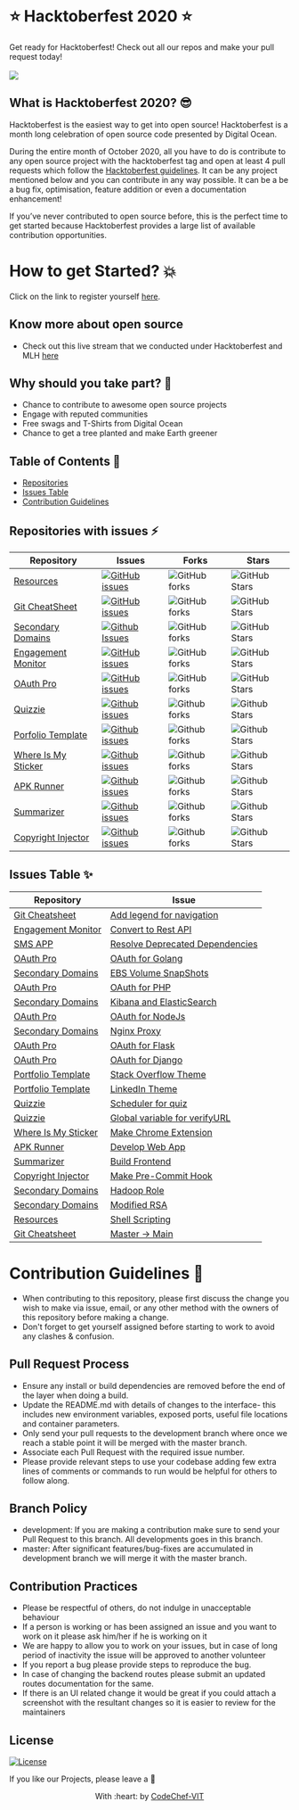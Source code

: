 <h1>
 ⭐️ Hacktoberfest 2020 ⭐️
</h1>
Get ready for Hacktoberfest! Check out all our repos and make your pull request today!
<br> 

<br>
<img src="https://embed-fastly.wistia.com/deliveries/49bd387c40e2c5aada92abdf973bc46d.webp?image_crop_resized=960x540">

<h2>
 What is Hacktoberfest 2020? 😎
</h2>
Hacktoberfest is the easiest way to get into open source! Hacktoberfest is a month long celebration of open source code presented by Digital Ocean.

During the entire month of October 2020, all you have to do is contribute to any open source project with the hacktoberfest tag and open at least 4 pull requests which follow the [Hacktoberfest guidelines](https://hacktoberfest.digitalocean.com/hacktoberfest-update?updated). It can be any project mentioned below and you can contribute in any way possible. It can be a be a bug fix, optimisation, feature addition or even a documentation enhancement! 

If you’ve never contributed to open source before, this is the perfect time to get started because Hacktoberfest provides a large list of available contribution opportunities.

<h1>
How to get Started? 💥 
</h1>

Click on the link to register yourself [here](https://hacktoberfest.digitalocean.com/).

## Know more about open source
- Check out this live stream that we conducted under Hacktoberfest and MLH [here](https://bit.ly/CC-HacktoberFest2020)

## Why should you take part? 🙌 
- Chance to contribute to awesome open source projects 
- Engage with reputed communities
- Free swags and T-Shirts from Digital Ocean
- Chance to get a tree planted and make Earth greener

## Table of Contents 💃
* [Repositories](#repositories-with-issues-%EF%B8%8F)
* [Issues Table](#issues-table--)
* [Contribution Guidelines](#contribution-guidelines--)


## Repositories with issues ⚡️ 
| Repository | Issues | Forks | Stars | 
|---- | ----- | ----- | ---- | 
| [Resources](https://github.com/CodeChefVIT/resources) | [![GitHub issues](https://img.shields.io/github/issues/CodeChefVIT/resources?color=orange)](https://github.com/CodeChefVIT/resources/issues) | 	![GitHub forks](https://img.shields.io/github/forks/CodeChefVIT/resources?color=yellow) | ![GitHub Stars](https://img.shields.io/github/stars/CodeChefVIT/resources?color=green)|
| [Git CheatSheet](https://github.com/CodeChefVIT/git-cheatsheet) | [![GitHub issues](https://img.shields.io/github/issues/CodeChefVIT/git-cheatsheet?color=orange)](https://github.com/CodeChefVIT/git-cheatsheet/issues) | ![GitHub forks](https://img.shields.io/github/forks/CodeChefVIT/git-cheatsheet?color=yellow) | ![GitHub Stars](https://img.shields.io/github/stars/CodeChefVIT/git-cheatsheet?color=green) |
| [Secondary Domains](https://github.com/CodeChefVIT/Secondary-Domain-Tasks-20) | [![Github Issues](https://img.shields.io/github/issues/CodeChefVIT/Secondary-Domain-Tasks-20?color=orange)](https://github.com/CodeChefVIT/Secondary-Domain-Tasks-20/issues) | ![GitHub forks](https://img.shields.io/github/forks/CodeChefVIT/Secondary-Domain-Tasks-20?color=yellow) | ![GitHub Stars](https://img.shields.io/github/stars/CodeChefVIT/Secondary-Domain-Tasks-20?color=green)
| [Engagement Monitor](https://github.com/CodeChefVIT/Engagement-Monitor) | [![GitHub issues](https://img.shields.io/github/issues/CodeChefVIT/Engagement-Monitor?color=orange)](https://github.com/CodeChefVIT/Engagement-Monitor/issues) | ![GitHub forks](https://img.shields.io/github/forks/CodeChefVIT/Engagement-Monitor?color=yellow) | ![GitHub Stars](https://img.shields.io/github/stars/CodeChefVIT/Engagement-Monitor?color=green) |
| [OAuth Pro](https://github.com/CodeChefVIT/OAuth-Pro) | [![GitHub issues](https://img.shields.io/github/issues/CodeChefVIT/OAuth-Pro?color=orange)](https://github.com/CodeChefVIT/OAuth-Pro/issues) | ![GitHub forks](https://img.shields.io/github/forks/CodeChefVIT/OAuth-Pro?color=yellow) | ![GitHub Stars](https://img.shields.io/github/stars/CodeChefVIT/OAuth-Pro?color=green) | 
| [Quizzie](https://github.com/CodeChefVIT/Quizzie) | [![Github issues](https://img.shields.io/github/issues/CodeChefVIT/Quizzie?color=orange)](https://github.com/CodeChefVIT/Quizzie/issues) | ![Github forks](https://img.shields.io/github/forks/CodeChefVIT/Quizzie?color=yellow) | ![Github Stars](https://img.shields.io/github/stars/CodeChefVIT/Quizzie?color=yellow) |
| [Porfolio Template](https://github.com/CodeChefVIT/Portfolio-Template) | [![Github issues](https://img.shields.io/github/issues/CodeChefVIT/Portfolio-Template?color=orange)](https://github.com/CodeChefVIT/Portfolio-Template/issues) | ![Github forks](https://img.shields.io/github/forks/CodeChefVIT/Portfolio-Template?color=yellow) | ![Github Stars](https://img.shields.io/github/stars/CodeChefVIT/Portfolio-Template?color=yellow) |
| [Where Is My Sticker](https://github.com/CodeChefVIT/Where-Is-My-Sticker) | [![Github issues](https://img.shields.io/github/issues/CodeChefVIT/Where-Is-My-Sticker?color=orange)](https://github.com/CodeChefVIT/Portfolio-Template/issues) | ![Github forks](https://img.shields.io/github/forks/CodeChefVIT/Where-Is-My-Sticker?color=yellow) | ![Github Stars](https://img.shields.io/github/stars/CodeChefVIT/Where-Is-My-Sticker?color=yellow) |
| [APK Runner](https://github.com/CodeChefVIT/APK-Runner) | [![Github issues](https://img.shields.io/github/issues/CodeChefVIT/APK-Runner?color=orange)](https://github.com/CodeChefVIT/APK-Runner/issues) | ![Github forks](https://img.shields.io/github/forks/CodeChefVIT/APK-Runner?color=yellow) | ![Github Stars](https://img.shields.io/github/stars/CodeChefVIT/APK-Runner?color=yellow) |
| [Summarizer](https://github.com/CodeChefVIT/Summarizer) | [![Github issues](https://img.shields.io/github/issues/CodeChefVIT/Summarizer?color=orange)](https://github.com/CodeChefVIT/Summarizer/issues) | ![Github forks](https://img.shields.io/github/forks/CodeChefVIT/Summarizer?color=yellow) | ![Github Stars](https://img.shields.io/github/stars/CodeChefVIT/Summarizer?color=yellow) |
| [Copyright Injector](https://github.com/CodeChefVIT/Copyright-Injector) | [![Github issues](https://img.shields.io/github/issues/CodeChefVIT/Copyright-Injector?color=orange)](https://github.com/CodeChefVIT/Copyright-Injector/issues) | ![Github forks](https://img.shields.io/github/forks/CodeChefVIT/Copyright-Injector?color=yellow) | ![Github Stars](https://img.shields.io/github/stars/CodeChefVIT/Copyright-Injector?color=yellow) |


## Issues Table  ✨
| Repository | Issue | 
|---|---|
| [Git Cheatsheet](https://github.com/CodeChefVIT/git-cheatsheet) | [Add legend for navigation](https://github.com/CodeChefVIT/git-cheatsheet/issues/7) |
| [Engagement Monitor](https://github.com/CodeChefVIT/Engagement-Monitor) | [Convert to Rest API](https://github.com/CodeChefVIT/Engagement-Monitor/issues/22) |
| [SMS APP](https://github.com/CodeChefVIT/sms_app) | [Resolve Deprecated Dependencies](https://github.com/CodeChefVIT/sms_app/issues/9) |
| [OAuth Pro](https://github.com/CodeChefVIT/OAuth-Pro) | [OAuth for Golang](https://github.com/CodeChefVIT/OAuth-Pro/issues/6) |
| [Secondary Domains](https://github.com/CodeChefVIT/Secondary-Domain-Tasks-20) | [EBS Volume SnapShots](https://github.com/CodeChefVIT/Secondary-Domain-Tasks-20/issues/9) | 
| [OAuth Pro](https://github.com/CodeChefVIT/OAuth-Pro) | [OAuth for PHP](https://github.com/CodeChefVIT/OAuth-Pro/issues/8) |
| [Secondary Domains](https://github.com/CodeChefVIT/Secondary-Domain-Tasks-20) | [Kibana and ElasticSearch](https://github.com/CodeChefVIT/Secondary-Domain-Tasks-20/issues/8) | 
| [OAuth Pro](https://github.com/CodeChefVIT/OAuth-Pro) | [OAuth for NodeJs](https://github.com/CodeChefVIT/OAuth-Pro/issues/5) |
| [Secondary Domains](https://github.com/CodeChefVIT/Secondary-Domain-Tasks-20) | [Nginx Proxy](https://github.com/CodeChefVIT/Secondary-Domain-Tasks-20/issues/7) | 
| [OAuth Pro](https://github.com/CodeChefVIT/OAuth-Pro) | [OAuth for Flask](https://github.com/CodeChefVIT/OAuth-Pro/issues/4) |
| [OAuth Pro](https://github.com/CodeChefVIT/OAuth-Pro) | [OAuth for Django](https://github.com/CodeChefVIT/OAuth-Pro/issues/3) |
| [Portfolio Template](https://github.com/CodeChefVIT/Portfolio-Template) | [Stack Overflow Theme](https://github.com/CodeChefVIT/Portfolio-Template/issues/4) |
| [Portfolio Template](https://github.com/CodeChefVIT/Portfolio-Template) | [LinkedIn Theme](https://github.com/CodeChefVIT/Portfolio-Template/issues/5) |
| [Quizzie](https://github.com/CodeChefVIT/Quizzie) | [Scheduler for quiz](https://github.com/CodeChefVIT/Quizzie/issues/107) |
| [Quizzie](https://github.com/CodeChefVIT/Quizzie) | [Global variable for verifyURL](https://github.com/CodeChefVIT/Quizzie/issues/108) |
| [Where Is My Sticker](https://github.com/CodeChefVIT/Where-Is-My-Sticker) | [Make Chrome Extension](https://github.com/CodeChefVIT/Where-Is-My-Sticker/issues/1) |
| [APK Runner](https://github.com/CodeChefVIT/APK-Runner) | [Develop Web App](https://github.com/CodeChefVIT/APK-Runner/issues/1) |
| [Summarizer](https://github.com/CodeChefVIT/Summarizer) | [Build Frontend](https://github.com/CodeChefVIT/Summarizer/issues/3) |
| [Copyright Injector](https://github.com/CodeChefVIT/Copyright-Injector) | [Make Pre-Commit Hook](https://github.com/CodeChefVIT/Copyright-Injector/issues/1) |
| [Secondary Domains](https://github.com/CodeChefVIT/Secondary-Domain-Tasks-20) | [Hadoop Role](https://github.com/CodeChefVIT/Secondary-Domain-Tasks-20/issues/12) | 
| [Secondary Domains](https://github.com/CodeChefVIT/Secondary-Domain-Tasks-20) | [Modified RSA](https://github.com/CodeChefVIT/Secondary-Domain-Tasks-20/issues/11) | 
| [Resources](https://github.com/CodeChefVIT/resources) | [Shell Scripting](https://github.com/CodeChefVIT/resources/issues/43) | 
| [Git Cheatsheet](https://github.com/CodeChefVIT/git-cheatsheet) | [Master -> Main](https://github.com/CodeChefVIT/git-cheatsheet/issues/12) |

# Contribution Guidelines  🙂
- When contributing to this repository, please first discuss the change you wish to make via issue, email, or any other method with the owners of this repository before making a change. 
- Don't forget to get yourself assigned before starting to work to avoid any clashes & confusion.


## Pull Request Process
* Ensure any install or build dependencies are removed before the end of the layer when doing a build.
* Update the README.md with details of changes to the interface- this includes new environment variables, exposed ports, useful file locations and container parameters.
* Only send your pull requests to the development branch where once we reach a stable point it will be merged with the master branch.
* Associate each Pull Request with the required issue number.
* Please provide relevant steps to use your codebase adding few extra lines of comments or commands to run would be helpful for others to follow along.

## Branch Policy
- development: If you are making a contribution make sure to send your Pull Request to this branch. All developments goes in this branch.
- master: After significant features/bug-fixes are accumulated in development branch we will merge it with the master branch.

## Contribution Practices
- Please be respectful of others, do not indulge in unacceptable behaviour 
- If a person is working or has been assigned an issue and you want to work on it please ask him/her if he is working on it
- We are happy to allow you to work on your issues, but in case of long period of inactivity the issue will be approved to another volunteer
- If you report a bug please provide steps to reproduce the bug.
- In case of changing the backend routes please submit an updated routes documentation for the same.
- If there is an UI related change it would be great if you could attach a screenshot with the resultant changes so it is easier to review for the maintainers


## License
[![License](http://img.shields.io/:license-mit-blue.svg?style=flat-square)](http://badges.mit-license.org)

If you like our Projects, please leave a 🌟

<p align="center">
	With :heart: by <a href="https://www.codechefvit.com" target="_blank">CodeChef-VIT</a>
</p>

